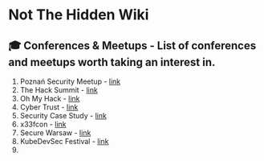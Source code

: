 # Not The Hidden Wiki

🎓 Conferences  & Meetups - List of conferences and meetups worth taking an interest in.
-----

1. Poznań Security Meetup - [link](https://www.meetup.com/pl-PL/poznan-security-meetup/)
2. The Hack Summit - [link](https://thehacksummit.com/)
3. Oh My Hack - [link](https://omhconf.pl/)
4. Cyber Trust - [link](https://cybertrust.org.pl/)
5. Security Case Study - [link](https://www.securitycasestudy.pl/)
6. x33fcon - [link](https://www.x33fcon.com/#!index.md)
7. Secure Warsaw - [link](https://secure.edu.pl/en)
8. KubeDevSec Festival - [link](https://wkontenerach.pl/kubedevsec-festiwal/)
9. 
